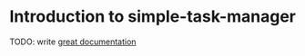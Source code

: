 # Introduction to simple-task-manager

TODO: write [great documentation](http://jacobian.org/writing/what-to-write/)
